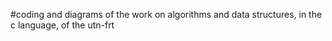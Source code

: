 #coding and diagrams of the work on algorithms and data structures, in the c language, of the utn-frt
